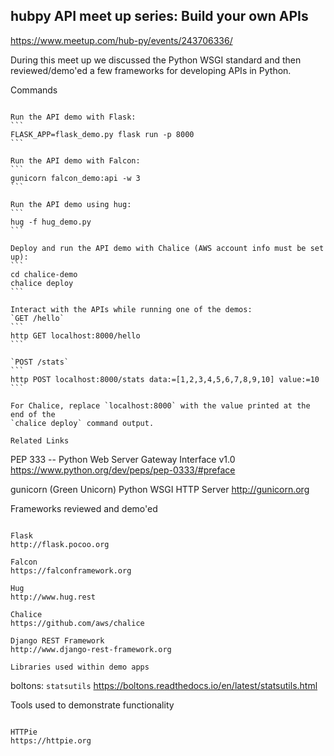 hubpy API meet up series: Build your own APIs
---------------------------------------------
https://www.meetup.com/hub-py/events/243706336/

During this meet up we discussed the Python WSGI standard and then reviewed/demo'ed
a few frameworks for developing APIs in Python.

Commands
~~~~~~~~

Run the API demo with Flask:
```
FLASK_APP=flask_demo.py flask run -p 8000
```

Run the API demo with Falcon:
```
gunicorn falcon_demo:api -w 3
```

Run the API demo using hug:
```
hug -f hug_demo.py
```

Deploy and run the API demo with Chalice (AWS account info must be set up):
```
cd chalice-demo
chalice deploy
```

Interact with the APIs while running one of the demos:
`GET /hello`
```
http GET localhost:8000/hello
```

`POST /stats`
```
http POST localhost:8000/stats data:=[1,2,3,4,5,6,7,8,9,10] value:=10
```

For Chalice, replace `localhost:8000` with the value printed at the end of the
`chalice deploy` command output.

Related Links
~~~~~~~~~~~~~

PEP 333 -- Python Web Server Gateway Interface v1.0
https://www.python.org/dev/peps/pep-0333/#preface

gunicorn (Green Unicorn) Python WSGI HTTP Server
http://gunicorn.org

Frameworks reviewed and demo'ed
~~~~~~~~~~~~~~~~~~~~~~~~~~~~~~~

Flask
http://flask.pocoo.org

Falcon
https://falconframework.org

Hug
http://www.hug.rest

Chalice
https://github.com/aws/chalice

Django REST Framework
http://www.django-rest-framework.org

Libraries used within demo apps
~~~~~~~~~~~~~~~~~~~~~~~~~~~~~~~

boltons: `statsutils`
https://boltons.readthedocs.io/en/latest/statsutils.html

Tools used to demonstrate functionality
~~~~~~~~~~~~~~~~~~~~~~~~~~~~~~~~~~~~~~~

HTTPie
https://httpie.org
